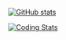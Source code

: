 [![GitHub stats](https://github-readme-stats.vercel.app/api?username=shunjizhan&count_private=true&show_icons=true&theme=vue&border_radius=18&custom_title=Recent%20Github%20Stats)](https://github-readme-stats.vercel.app/api?username=shunjizhan&count_private=true&show_icons=true&theme=vue&border_radius=18&custom_title=Recent%20Github%20Stats)

[![Coding Stats](https://github-readme-stats.vercel.app/api/wakatime?username=polkaji&layout=compact&langs_count=14&theme=buefy&custom_title=Recent%20Coding%20Stats&border_radius=18)](https://github-readme-stats.vercel.app/api/wakatime?username=polkaji&layout=compact&langs_count=14&theme=buefy&custom_title=Recent%20Coding%20Stats&border_radius=18)
